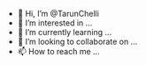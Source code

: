 - 👋 Hi, I’m @TarunChelli
- 👀 I’m interested in ...
- 🌱 I’m currently learning ...
- 💞️ I’m looking to collaborate on ...
- 📫 How to reach me ...

<!---
TarunChelli/TarunChelli is a ✨ special ✨ repository because its `README.md` (this file) appears on your GitHub profile.
You can click the Preview link to take a look at your changes.
--->
